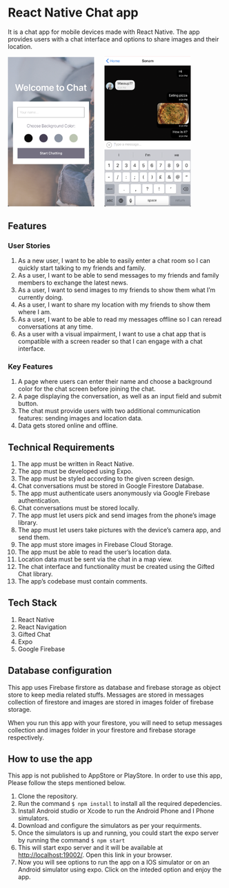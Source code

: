 # React Native Chat app

It is a chat app for mobile devices made with React Native. The app provides users with a chat interface and options to share images and their location.

<img src="./doc/chat-home.png" alt="Chat Home" style="width:200px; margin-right: 20px"/>
<img src="./doc/chat-screen.png" alt="Chat Screen" style="width:200px;"/>

## Features

### User Stories

1. As a new user, I want to be able to easily enter a chat room so I can quickly start talking to my
   friends and family.
2. As a user, I want to be able to send messages to my friends and family members to exchange
   the latest news.
3. As a user, I want to send images to my friends to show them what I’m currently doing.
4. As a user, I want to share my location with my friends to show them where I am.
5. As a user, I want to be able to read my messages offline so I can reread conversations at any
   time.
6. As a user with a visual impairment, I want to use a chat app that is compatible with a screen
   reader so that I can engage with a chat interface.

### Key Features

1. A page where users can enter their name and choose a background color for the chat screen
   before joining the chat.
2. A page displaying the conversation, as well as an input field and submit button.
3. The chat must provide users with two additional communication features: sending images
   and location data.
4. Data gets stored online and offline.

## Technical Requirements

1. The app must be written in React Native.
2. The app must be developed using Expo.
3. The app must be styled according to the given screen design.
4. Chat conversations must be stored in Google Firestore Database.
5. The app must authenticate users anonymously via Google Firebase authentication.
6. Chat conversations must be stored locally.
7. The app must let users pick and send images from the phone’s image library.
8. The app must let users take pictures with the device’s camera app, and send them.
9. The app must store images in Firebase Cloud Storage.
10. The app must be able to read the user’s location data.
11. Location data must be sent via the chat in a map view.
12. The chat interface and functionality must be created using the Gifted Chat library.
13. The app’s codebase must contain comments.

## Tech Stack

1. React Native
2. React Navigation
3. Gifted Chat
4. Expo
5. Google Firebase

## Database configuration

This app uses Firebase firstore as database and firebase storage as object store to keep media related stuffs.
Messages are stored in messages collection of firestore and images are stored in images folder of firebase storage.

When you run this app with your firestore, you will need to setup messages collection and images folder in your firestore and firebase storage respectively.

## How to use the app

This app is not published to AppStore or PlayStore. In order to use this app, Please follow the steps mentioned below.

1. Clone the repository.
2. Run the command `$ npm install` to install all the required depedencies.
3. Install Android studio or Xcode to run the Android Phone and I Phone simulators.
4. Download and configure the simulators as per your requirments.
5. Once the simulators is up and running, you could start the expo server by running the command `$ npm start`
6. This will start expo server and it will be available at [http://localhost:19002/](http://localhost:19002/). Open this link in your browser.
7. Now you will see options to run the app on a IOS simulator or on an Android simulator using expo. Click on the inteded option and enjoy the app.
